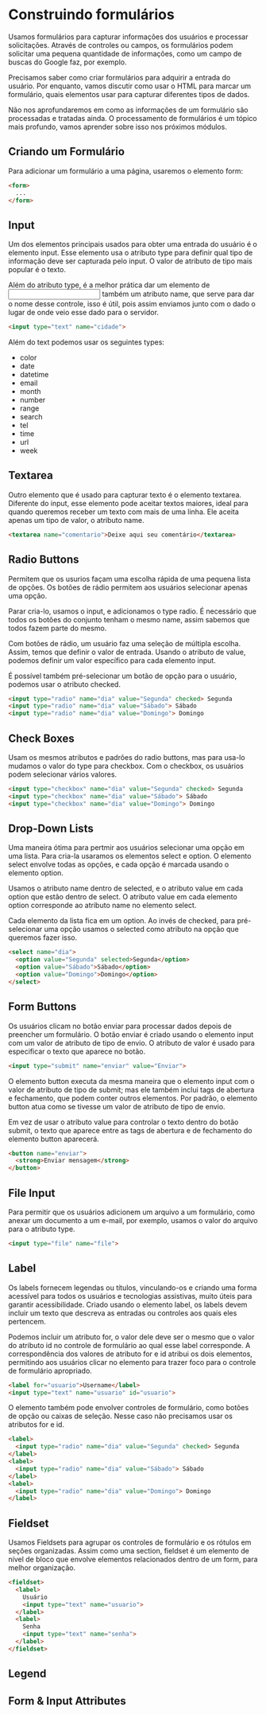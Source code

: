 # Construindo formulários

Usamos formulários para capturar informações dos usuários e processar solicitações. Através de controles ou campos, os formulários podem solicitar uma pequena quantidade de informações, como um campo de buscas do Google faz, por exemplo.

Precisamos saber como criar formulários para adquirir a entrada do usuário. Por enquanto, vamos discutir como usar o HTML para marcar um formulário, quais elementos usar para capturar diferentes tipos de dados. 

Não nos aprofundaremos em como as informações de um formulário são processadas e tratadas ainda. O processamento de formulários é um tópico mais profundo, vamos aprender sobre isso nos próximos módulos.

## Criando um Formulário

Para adicionar um formulário a uma página, usaremos o elemento form:
```html
<form>
  ...
</form>
```

## Input

Um dos elementos principais usados para obter uma entrada do usuário é o elemento input. Esse elemento usa o atributo type para definir qual tipo de informação deve ser capturada pelo input. O valor de atributo de tipo mais popular é o texto.

Além do atributo type, é a melhor prática dar um elemento de <input> também um atributo name, que serve para dar o nome desse controle, isso é útil, pois assim enviamos junto com o dado o lugar de onde veio esse dado para o servidor.
```html
<input type="text" name="cidade">
```
Além do text podemos usar os seguintes types:
- color
- date
- datetime
- email
- month
- number
- range
- search
- tel
- time
- url
- week

## Textarea

Outro elemento que é usado para capturar texto é o elemento textarea. Diferente do input, esse elemento pode aceitar textos maiores, ideal para quando queremos receber um texto com mais de uma linha. Ele aceita apenas um tipo de valor, o atributo name.
```html
<textarea name="comentario">Deixe aqui seu comentário</textarea>
```

## Radio Buttons

Permitem que os usurios façam uma escolha rápida de uma pequena lista de opções. Os botões de rádio permitem aos usuários selecionar apenas uma opção.

Parar cria-lo, usamos o input, e adicionamos o type radio. É necessário que todos os botões do conjunto tenham o mesmo name, assim sabemos que todos fazem parte do mesmo.

Com botões de rádio, um usuário faz uma seleção de múltipla escolha. Assim, temos que definir o valor de entrada. Usando o atributo de value, podemos definir um valor específico para cada elemento input.

É possível também pré-selecionar um botão de opção para o usuário, podemos usar o atributo checked.
```html
<input type="radio" name="dia" value="Segunda" checked> Segunda
<input type="radio" name="dia" value="Sábado"> Sábado
<input type="radio" name="dia" value="Domingo"> Domingo
```

## Check Boxes

Usam os mesmos atributos e padrões do radio buttons, mas para usa-lo mudamos o valor do type para checkbox. Com o checkbox, os usuários podem selecionar vários valores.
```html
<input type="checkbox" name="dia" value="Segunda" checked> Segunda
<input type="checkbox" name="dia" value="Sábado"> Sábado
<input type="checkbox" name="dia" value="Domingo"> Domingo
```

## Drop-Down Lists

Uma maneira ótima para pertmir aos usuários selecionar uma opção em uma lista. Para cria-la usaramos os elementos select e option. O elemento select envolve todas as opções, e cada opção é marcada usando o elemento option.

Usamos o atributo name dentro de selected, e o atributo value em cada option que estão dentro de select. O atributo value em cada elemento option corresponde ao atributo name no elemento select.

Cada elemento da lista fica em um option. Ao invés de checked, para pré-selecionar uma opção usamos o selected como atributo na opção que queremos fazer isso.
```html
<select name="dia">
  <option value="Segunda" selected>Segunda</option>
  <option value="Sábado">Sábado</option>
  <option value="Domingo">Domingo</option>
</select>
```

## Form Buttons

Os usuários clicam no botão enviar para processar dados depois de preencher um formulário. O botão enviar é criado usando o elemento input com um valor de atributo de tipo de envio. O atributo de valor é usado para especificar o texto que aparece no botão.
```html
<input type="submit" name="enviar" value="Enviar">
```

O elemento button executa da mesma maneira que o elemento input com o valor de atributo de tipo de submit; mas ele também inclui tags de abertura e fechamento, que podem conter outros elementos. Por padrão, o elemento button atua como se tivesse um valor de atributo de tipo de envio.

Em vez de usar o atributo value para controlar o texto dentro do botão submit, o texto que aparece entre as tags de abertura e de fechamento do elemento button aparecerá.
```html
<button name="enviar">
  <strong>Enviar mensagem</strong>
</button>
```

## File Input

Para permitir que os usuários adicionem um arquivo a um formulário, como anexar um documento a um e-mail, por exemplo, usamos o valor do arquivo para o atributo type.
```html
<input type="file" name="file">
```

## Label

Os labels fornecem legendas ou títulos, vinculando-os e criando uma forma acessível para todos os usuários e tecnologias assistivas, muito úteis para garantir acessibilidade. Criado usando o elemento label, os labels devem incluir um texto que descreva as entradas ou controles aos quais eles pertencem.

Podemos incluir um atributo for, o valor dele deve ser o mesmo que o valor do atributo id no controle de formulário ao qual esse label corresponde. A correspondência dos valores de atributo for e id atribui os dois elementos, permitindo aos usuários clicar no elemento <label> para trazer foco para o controle de formulário apropriado.
```html
<label for="usuario">Username</label>
<input type="text" name="usuario" id="usuario">
```
O elemento <label> também pode envolver controles de formulário, como botões de opção ou caixas de seleção. Nesse caso não precisamos usar os atributos for e id.
```html
<label>
  <input type="radio" name="dia" value="Segunda" checked> Segunda
</label>
<label>
  <input type="radio" name="dia" value="Sábado"> Sábado
</label>
<label>
  <input type="radio" name="dia" value="Domingo"> Domingo
</label>
```
  
## Fieldset

Usamos Fieldsets para agrupar os controles de formulário e os rótulos em seções organizadas. Assim como uma section, fieldset é um elemento de nível de bloco que envolve elementos relacionados dentro de um form, para melhor organização.
```html
<fieldset>
  <label>
    Usuário
    <input type="text" name="usuario">
  </label>
  <label>
    Senha
    <input type="text" name="senha">
  </label>
</fieldset>
```
## Legend

## Form & Input Attributes
